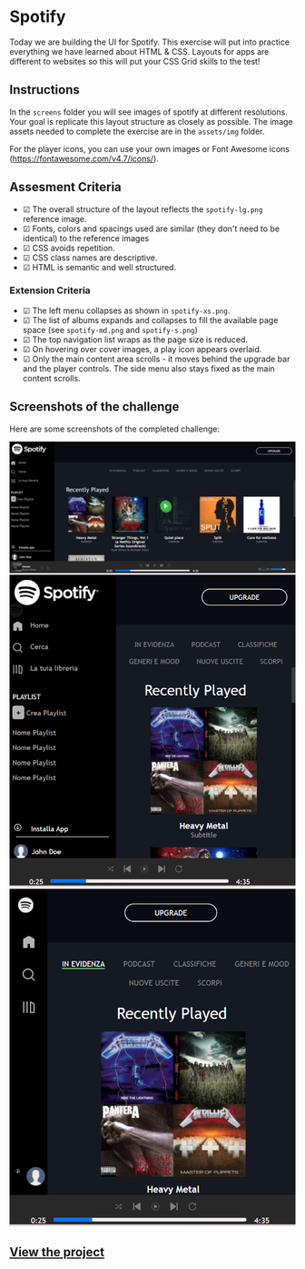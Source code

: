 # Spotify
Today we are building the UI for Spotify. This exercise will put into practice everything we have learned about HTML & CSS. Layouts for apps are different to websites so this will put your CSS Grid skills to the test!

## Instructions
In the `screens` folder you will see images of spotify at different resolutions. Your goal is replicate this layout structure as closely as possible. The image assets needed to complete the exercise are in the `assets/img` folder.

For the player icons, you can use your own images or Font Awesome icons (https://fontawesome.com/v4.7/icons/).

## Assesment Criteria
* &#9745; The overall structure of the layout reflects the `spotify-lg.png` reference image. 
* &#9745; Fonts, colors and spacings used are similar (they don't need to be identical) to the reference images
* &#9745; CSS avoids repetition.
* &#9745; CSS class names are descriptive.
* &#9745; HTML is semantic and well structured.

### Extension Criteria
* &#9745; The left menu collapses as shown in `spotify-xs.png`.
* &#9745; The list of albums expands and collapses to fill the available page space (see `spotify-md.png` and `spotify-s.png`)
* &#9745; The top navigation list wraps as the page size is reduced.
* &#9745; On hovering over cover images, a play icon appears overlaid.
* &#9745; Only the main content area scrolls - it moves behind the upgrade bar and the player controls. The side menu also stays fixed as the main content scrolls.

## Screenshots of the challenge

Here are some screenshots of the completed challenge:

![Screenshot 1](./assets/img/Screenshot1.png)
![Screenshot 2](./assets/img/Screenshot2.png)
![Screenshot 3](./assets/img/Screenshot3.png)

## [View the project](https://boolean-uk-html-spotify.vercel.app/)
